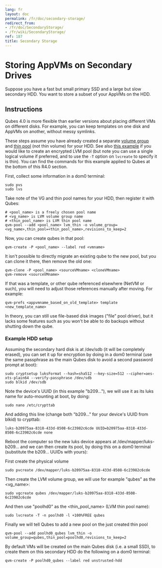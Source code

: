 ```yaml
---
lang: fr
layout: doc
permalink: /fr/doc/secondary-storage/
redirect_from:
- /fr/doc/SecondaryStorage/
- /fr/wiki/SecondaryStorage/
ref: 187
title: Secondary Storage
---
```


# Storing AppVMs on Secondary Drives
<a id="storing-appvms-on-secondary-drives"></a>

Suppose you have a fast but small primary SSD and a large but slow secondary HDD.
You want to store a subset of your AppVMs on the HDD.

## Instructions
<a id="instructions"></a>

Qubes 4.0 is more flexible than earlier versions about placing different VMs on different disks.
For example, you can keep templates on one disk and AppVMs on another, without messy symlinks.

These steps assume you have already created a separate [volume group](https://access.redhat.com/documentation/en-us/red_hat_enterprise_linux/6/html/logical_volume_manager_administration/vg_admin#VG_create) and [thin pool](https://access.redhat.com/documentation/en-us/red_hat_enterprise_linux/6/html/logical_volume_manager_administration/thinly_provisioned_volume_creation) (not thin volume) for your HDD.
See also [this example](https://www.linux.com/blog/how-full-encrypt-your-linux-system-lvm-luks) if you would like to create an encrypted LVM pool (but note you can use a single logical volume if preferred, and to use the `-T` option on `lvcreate` to specify it is thin). You can find the commands for this example applied to Qubes at the bottom of this R4.0 section.

First, collect some information in a dom0 terminal:

```
sudo pvs
sudo lvs
```

Take note of the VG and thin pool names for your HDD, then register it with Qubes:

```shell_session
# <pool_name> is a freely chosen pool name
# <vg_name> is LVM volume group name
# <thin_pool_name> is LVM thin pool name
qvm-pool --add <pool_name> lvm_thin -o volume_group=<vg_name>,thin_pool=<thin_pool_name>,revisions_to_keep=2
```

Now, you can create qubes in that pool:

```
qvm-create -P <pool_name> --label red <vmname>
```

It isn't possible to directly migrate an existing qube to the new pool, but you can clone it there, then remove the old one:

```
qvm-clone -P <pool_name> <sourceVMname> <cloneVMname>
qvm-remove <sourceVMname>
```

If that was a template, or other qube referenced elsewhere (NetVM or such), you will need to adjust those references manually after moving.
For example:

```
qvm-prefs <appvmname_based_on_old_template> template <new_template_name>
```

In theory, you can still use file-based disk images ("file" pool driver), but it lacks some features such as you won't be able to do backups without shutting down the qube.

### Example HDD setup
<a id="example-hdd-setup"></a>

Assuming the secondary hard disk is at /dev/sdb (it will be completely erased), you can set it up for encryption by doing in a dom0 terminal (use the same passphrase as the main Qubes disk to avoid a second password prompt at boot):

```
sudo cryptsetup luksFormat --hash=sha512 --key-size=512 --cipher=aes-xts-plain64 --verify-passphrase /dev/sdb
sudo blkid /dev/sdb
```

Note the device's UUID (in this example "b209..."), we will use it as its luks name for auto-mounting at boot, by doing:

```
sudo nano /etc/crypttab
```

And adding this line (change both "b209..." for your device's UUID from blkid) to crypttab:

```
luks-b20975aa-8318-433d-8508-6c23982c6cde UUID=b20975aa-8318-433d-8508-6c23982c6cde none
```

Reboot the computer so the new luks device appears at /dev/mapper/luks-b209... and we can then create its pool, by doing this on a dom0 terminal (substitute the b209... UUIDs with yours):

First create the physical volume

```
sudo pvcreate /dev/mapper/luks-b20975aa-8318-433d-8508-6c23982c6cde
```

Then create the LVM volume group, we will use for example "qubes" as the <vg_name>:

```
sudo vgcreate qubes /dev/mapper/luks-b20975aa-8318-433d-8508-6c23982c6cde
```

And then use "poolhd0" as the <thin_pool_name> (LVM thin pool name):

```
sudo lvcreate -T -n poolhd0 -l +100%FREE qubes
```

Finally we will tell Qubes to add a new pool on the just created thin pool

```
qvm-pool --add poolhd0_qubes lvm_thin -o volume_group=qubes,thin_pool=poolhd0,revisions_to_keep=2
```

By default VMs will be created on the main Qubes disk (i.e. a small SSD), to create them on this secondary HDD do the following on a dom0 terminal:

```
qvm-create -P poolhd0_qubes --label red unstrusted-hdd
```

[Qubes Backup]: /fr/doc/BackupRestore/
[TemplateVM]: /fr/doc/Templates/